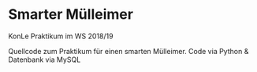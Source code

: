 # Smarter Mülleimer
KonLe Praktikum im WS 2018/19

Quellcode zum Praktikum für einen smarten Mülleimer.
Code via Python & Datenbank via MySQL

